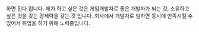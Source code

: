 하면 된다 입니다. 제가 하고 싶은 것은 게임개발자로 좋은 개발자가 되는 것, 소유하고 싶은 것을 갖는 경제력을 갖는 것 입니다.
회사에서 개발자로 일하면 동시에 만족시킬 수 있어서 취업을 하기 위해 노력중입니다.
